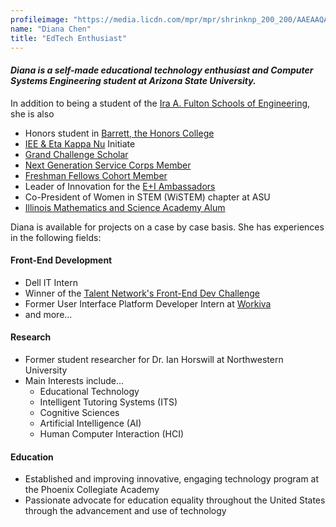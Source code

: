 ```yaml
---
profileimage: "https://media.licdn.com/mpr/mpr/shrinknp_200_200/AAEAAQAAAAAAAAPmAAAAJDE2YWU4NThmLTkyNGYtNDg4NC04MzQyLWFlZTljMDk4ZGQ4Nw.jpg"
name: "Diana Chen"
title: "EdTech Enthusiast"
---
```


#### *Diana is a self-made educational technology enthusiast and Computer Systems Engineering student at Arizona State University.*

In addition to being a student of the [Ira A. Fulton Schools of Engineering](https://engineering.asu.edu/), she is also
* Honors student in [Barrett, the Honors College](https://barretthonors.asu.edu/)
* [IEE & Eta Kappa Nu](https://www.ieee.org/education_careers/education/ieee_hkn/ieee-hkn_index.html?WT.mc_id=lp_ec_iekn) Initiate
* [Grand Challenge Scholar](http://engineering.asu.edu/gcsp/grand-challenge-scholars-program/)
* [Next Generation Service Corps Member](https://psa.asu.edu/next-generation-service-corps)
* [Freshman Fellows Cohort Member](https://entrepreneurship.asu.edu/)
* Leader of Innovation for the [E+I Ambassadors](https://www.facebook.com/E.I.Ambassadors)
* Co-President of Women in STEM (WiSTEM) chapter at ASU
* [Illinois Mathematics and Science Academy Alum](https://www.imsa.edu/)

Diana is available for projects on a case by case basis. She has experiences in the following fields:

#### Front-End Development
* Dell IT Intern
* Winner of the [Talent Network's Front-End Dev Challenge](http://talentnetwork.co/challenge/)
* Former User Interface Platform Developer Intern at [Workiva](https://www.workiva.com/)
* and more...

#### Research
* Former student researcher for Dr. Ian Horswill at Northwestern University
* Main Interests include...
  * Educational Technology
  * Intelligent Tutoring Systems (ITS)
  * Cognitive Sciences
  * Artificial Intelligence (AI)
  * Human Computer Interaction (HCI)

#### Education
* Established and improving innovative, engaging technology program at the Phoenix Collegiate Academy
* Passionate advocate for education equality throughout the United States through the advancement and use of technology
